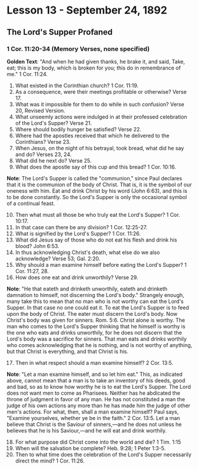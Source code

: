 # Lesson 13 - September 24, 1892
## The Lord's Supper Profaned
### 1 Cor. 11:20-34 (Memory Verses, none specified)

**Golden Text**: "And when he had given thanks, he brake it, and said, Take, eat; this is my body, which is broken for you; this do in remembrance of me." 1 Cor. 11:24.

1. What existed in the Corinthian church? 1 Cor. 11:19.
2. As a consequence, were their meetings profitable or otherwise? Verse 17.
3. What was it impossible for them to do while in such confusion? Verse 20, Revised Version.
4. What unseemly actions were indulged in at their professed celebration of the Lord's Supper? Verse 21.
5. Where should bodily hunger be satisfied? Verse 22.
6. Where had the apostles received that which he delivered to the Corinthians? Verse 23.
7. When Jesus, on the night of his betrayal, took bread, what did he say and do? Verses 23, 24.
8. What did he next do? Verse 25.
9. What does the apostle say of this cup and this bread? 1 Cor. 10:16.

**Note**: The Lord's Supper is called the "communion," since Paul declares that it is the communion of the body of Christ. That is, it is the symbol of our oneness with him. Eat and drink Christ by his word (John 6:63), and this is to be done constantly. So the Lord's Supper is only the occasional symbol of a continual feast.

10. Then what must all those be who truly eat the Lord's Supper? 1 Cor. 10:17.
11. In that case can there be any division? 1 Cor. 12:25-27.
12. What is signified by the Lord's Supper? 1 Cor. 11:26.
13. What did Jesus say of those who do not eat his flesh and drink his blood? John 6:53.
14. In thus acknowledging Christ's death, what else do we also acknowledge? Verse 53; Gal. 2:20.
15. Why should a man examine himself before eating the Lord's Supper? 1 Cor. 11:27, 28.
16. How does one eat and drink unworthily? Verse 29.

**Note**: "He that eateth and drinketh unworthily, eateth and drinketh damnation to himself, not discerning the Lord's body." Strangely enough, many take this to mean that no man who is not worthy can eat the Lord's Supper. In that case no one could eat it. To eat the Lord's Supper is to feed upon the body of Christ. The eater must discern the Lord's body. Now Christ's body was given for sinners. Rom. 5:6. Christ alone is worthy. The man who comes to the Lord's Supper thinking that he himself is worthy is the one who eats and drinks unworthily, for he does not discern that the Lord's body was a sacrifice for sinners. That man eats and drinks worthily who comes acknowledging that he is nothing, and is not worthy of anything, but that Christ is everything, and that Christ is his.

17. Then in what respect should a man examine himself? 2 Cor. 13:5.

**Note**: "Let a man examine himself, and so let him eat." This, as indicated above, cannot mean that a man is to take an inventory of his deeds, good and bad, so as to know how worthy he is to eat the Lord's Supper. The Lord does not want men to come as Pharisees. Neither has he abdicated the throne of judgment in favor of any man. He has not constituted a man the judge of his own actions any more than he has made him the judge of other men's actions. For what, then, shall a man examine himself? Paul says, "Examine yourselves, whether ye be in the faith." 2 Cor. 13:5. Let a man believe that Christ is the Saviour of sinners,—and he does not unless he believes that he is his Saviour,—and he will eat and drink worthily.

18. For what purpose did Christ come into the world and die? 1 Tim. 1:15
19. When will the salvation be complete? Heb. 9:28; 1 Peter 1:3-5.
20. Then to what time does the celebration of the Lord's Supper necessarily direct the mind? 1 Cor. 11:26.